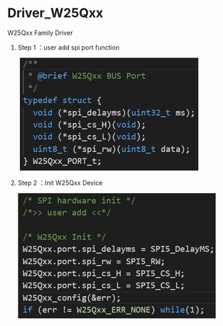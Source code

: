 # Driver_W25Qxx
W25Qxx Family Driver

1. Step 1 ：user add spi port function

   ​                                                                                   ![image](Step1.png)

2. Step 2 ：Init W25Qxx Device

   ![image](Step2.png)

